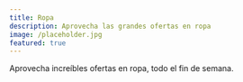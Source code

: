 ```yaml
---
title: Ropa
description: Aprovecha las grandes ofertas en ropa
image: /placeholder.jpg
featured: true
---
```


Aprovecha increíbles ofertas en ropa, todo el fin de semana.
